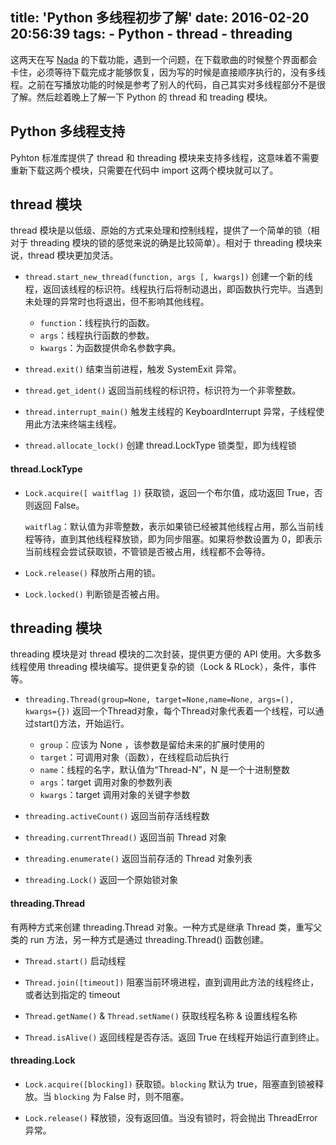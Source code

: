 title: 'Python 多线程初步了解'
date: 2016-02-20 20:56:39
tags:
    - Python
    - thread
    - threading
---
这两天在写 [Nada](https://www.github.com/ahonn/Nada) 的下载功能，遇到一个问题，在下载歌曲的时候整个界面都会卡住，必须等待下载完成才能够恢复，因为写的时候是直接顺序执行的，没有多线程。之前在写播放功能的时候是参考了别人的代码，自己其实对多线程部分不是很了解。然后趁着晚上了解一下 Python 的 thread 和 treading 模块。

## Python 多线程支持
Pyhton 标准库提供了 thread 和 threading 模块来支持多线程，这意味着不需要重新下载这两个模块，只需要在代码中 import 这两个模块就可以了。

## thread 模块
thread 模块是以低级、原始的方式来处理和控制线程，提供了一个简单的锁（相对于 threading 模块的锁的感觉来说的确是比较简单）。相对于 threading 模块来说，thread 模块更加灵活。

<!-- more -->
- `thread.start_new_thread(function, args [, kwargs])`
  创建一个新的线程，返回该线程的标识符。线程执行后将制动退出，即函数执行完毕。当遇到未处理的异常时也将退出，但不影响其他线程。
  * `function`：线程执行的函数。
  * `args`：线程执行函数的参数。
  * `kwargs`：为函数提供命名参数字典。

- `thread.exit()`
  结束当前进程，触发 SystemExit 异常。

- `thread.get_ident()`
  返回当前线程的标识符，标识符为一个非零整数。

- `thread.interrupt_main()`
  触发主线程的 KeyboardInterrupt 异常，子线程使用此方法来终端主线程。

- `thread.allocate_lock()`
  创建 thread.LockType 锁类型，即为线程锁

#### thread.LockType

- `Lock.acquire([ waitflag ])`
  获取锁，返回一个布尔值，成功返回 True，否则返回 False。

  `waitflag`：默认值为非零整数，表示如果锁已经被其他线程占用，那么当前线程等待，直到其他线程释放锁，即为同步阻塞。如果将参数设置为 0，即表示当前线程会尝试获取锁，不管锁是否被占用，线程都不会等待。

- `Lock.release()`
  释放所占用的锁。

- `Lock.locked()`
  判断锁是否被占用。

## threading 模块
threading 模块是对 thread 模块的二次封装，提供更方便的 API 使用。大多数多线程使用 threading 模块编写。提供更复杂的锁（Lock & RLock），条件，事件等。

- `threading.Thread(group=None, target=None,name=None, args=(), kwargs={})`
  返回一个Thread对象，每个Thread对象代表着一个线程，可以通过start()方法，开始运行。

  * `group`：应该为 None ，该参数是留给未来的扩展时使用的
  * `target`：可调用对象（函数），在线程启动后执行
  * `name`：线程的名字，默认值为“Thread-N”，N 是一个十进制整数
  * `args`：target 调用对象的参数列表
  * `kwargs`：target 调用对象的关键字参数

- `threading.activeCount()`
  返回当前存活线程数

- `threading.currentThread()`
  返回当前 Thread 对象

- `threading.enumerate()`
  返回当前存活的 Thread 对象列表

- `threading.Lock()`
  返回一个原始锁对象

#### threading.Thread
有两种方式来创建 threading.Thread 对象。一种方式是继承 Thread 类，重写父类的 run 方法，另一种方式是通过 threading.Thread() 函数创建。

- `Thread.start()`
  启动线程

- `Thread.join([timeout])`
  阻塞当前环境进程，直到调用此方法的线程终止，或者达到指定的 timeout

- `Thread.getName()` & `Thread.setName()`
  获取线程名称 & 设置线程名称

- `Thread.isAlive()`
  返回线程是否存活。返回 True 在线程开始运行直到终止。

#### threading.Lock
- `Lock.acquire([blocking])`
  获取锁。`blocking` 默认为 true，阻塞直到锁被释放。当 `blocking` 为 False 时，则不阻塞。

- `Lock.release()`
  释放锁，没有返回值。当没有锁时，将会抛出 ThreadError 异常。
